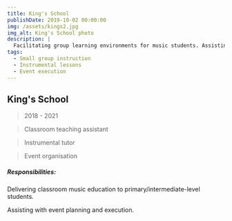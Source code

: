 ```yaml
---
title: King's School
publishDate: 2019-10-02 00:00:00
img: /assets/kings2.jpg
img_alt: King's School photo
description: |
  Facilitating group learning environments for music students. Assisting with event organisation and execution.
tags:
  - Small group instruction
  - Instrumental lessons
  - Event execution
---
```


## King's School

> 2018 -  2021

> Classroom teaching assistant

> Instrumental tutor

> Event organisation

##### Responsibilities:

Delivering classroom music education to primary/intermediate-level students.

Assisting with event planning and execution.
